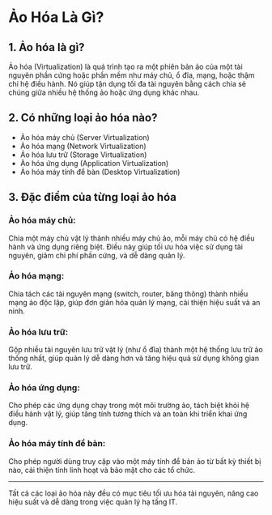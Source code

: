 # Ảo Hóa Là Gì?

## 1. Ảo hóa là gì?
Ảo hóa (Virtualization) là quá trình tạo ra một phiên bản ảo của một tài nguyên phần cứng hoặc phần mềm như máy chủ, ổ đĩa, mạng, hoặc thậm chí hệ điều hành. Nó giúp tận dụng tối đa tài nguyên bằng cách chia sẻ chúng giữa nhiều hệ thống ảo hoặc ứng dụng khác nhau.

## 2. Có những loại ảo hóa nào?
- Ảo hóa máy chủ (Server Virtualization)
- Ảo hóa mạng (Network Virtualization)
- Ảo hóa lưu trữ (Storage Virtualization)
- Ảo hóa ứng dụng (Application Virtualization)
- Ảo hóa máy tính để bàn (Desktop Virtualization)

## 3. Đặc điểm của từng loại ảo hóa

### Ảo hóa máy chủ:
Chia một máy chủ vật lý thành nhiều máy chủ ảo, mỗi máy chủ có hệ điều hành và ứng dụng riêng biệt. Điều này giúp tối ưu hóa việc sử dụng tài nguyên, giảm chi phí phần cứng, và dễ dàng quản lý.

### Ảo hóa mạng:
Chia tách các tài nguyên mạng (switch, router, băng thông) thành nhiều mạng ảo độc lập, giúp đơn giản hóa quản lý mạng, cải thiện hiệu suất và an ninh.

### Ảo hóa lưu trữ:
Gộp nhiều tài nguyên lưu trữ vật lý (như ổ đĩa) thành một hệ thống lưu trữ ảo thống nhất, giúp quản lý dễ dàng hơn và tăng hiệu quả sử dụng không gian lưu trữ.

### Ảo hóa ứng dụng:
Cho phép các ứng dụng chạy trong một môi trường ảo, tách biệt khỏi hệ điều hành vật lý, giúp tăng tính tương thích và an toàn khi triển khai ứng dụng.

### Ảo hóa máy tính để bàn:
Cho phép người dùng truy cập vào một máy tính để bàn ảo từ bất kỳ thiết bị nào, cải thiện tính linh hoạt và bảo mật cho các tổ chức.

---

Tất cả các loại ảo hóa này đều có mục tiêu tối ưu hóa tài nguyên, nâng cao hiệu suất và dễ dàng trong việc quản lý hạ tầng IT.
